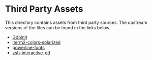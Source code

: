 # Third Party Assets

This directory contains assets from third party sources.
The upstream versions of the files can be found in the links below.

* [Gdbinit](https://github.com/gdbinit/Gdbinit)
* [iterm2-colors-solarized](https://github.com/altercation/solarized)
* [powerline-fonts](https://github.com/powerline/powerline)
* [zsh-interactive-cd](https://github.com/changyuheng/zsh-interactive-cd.git)
